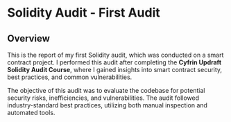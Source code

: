 # Solidity Audit - First Audit

## Overview

This is the report of my first Solidity audit, which was conducted on a smart contract project. I performed this audit after completing the **Cyfrin Updraft Solidity Audit Course**, where I gained insights into smart contract security, best practices, and common vulnerabilities.

The objective of this audit was to evaluate the codebase for potential security risks, inefficiencies, and vulnerabilities. The audit followed industry-standard best practices, utilizing both manual inspection and automated tools.

